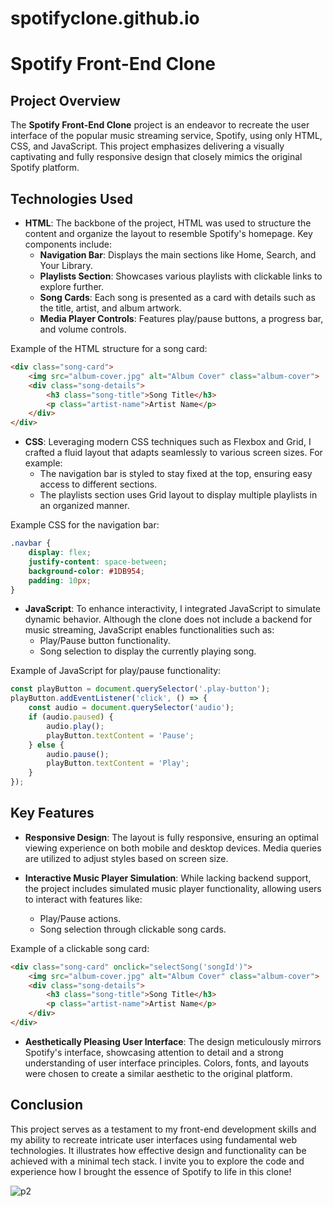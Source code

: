 # spotifyclone.github.io


# Spotify Front-End Clone

## Project Overview

The **Spotify Front-End Clone** project is an endeavor to recreate the user interface of the popular music streaming service, Spotify, using only HTML, CSS, and JavaScript. This project emphasizes delivering a visually captivating and fully responsive design that closely mimics the original Spotify platform.

## Technologies Used

- **HTML**: The backbone of the project, HTML was used to structure the content and organize the layout to resemble Spotify's homepage. Key components include:
  - **Navigation Bar**: Displays the main sections like Home, Search, and Your Library.
  - **Playlists Section**: Showcases various playlists with clickable links to explore further.
  - **Song Cards**: Each song is presented as a card with details such as the title, artist, and album artwork.
  - **Media Player Controls**: Features play/pause buttons, a progress bar, and volume controls.

Example of the HTML structure for a song card:
```html
<div class="song-card">
    <img src="album-cover.jpg" alt="Album Cover" class="album-cover">
    <div class="song-details">
        <h3 class="song-title">Song Title</h3>
        <p class="artist-name">Artist Name</p>
    </div>
</div>
```

- **CSS**: Leveraging modern CSS techniques such as Flexbox and Grid, I crafted a fluid layout that adapts seamlessly to various screen sizes. For example:
  - The navigation bar is styled to stay fixed at the top, ensuring easy access to different sections.
  - The playlists section uses Grid layout to display multiple playlists in an organized manner.

Example CSS for the navigation bar:
```css
.navbar {
    display: flex;
    justify-content: space-between;
    background-color: #1DB954;
    padding: 10px;
}
```

- **JavaScript**: To enhance interactivity, I integrated JavaScript to simulate dynamic behavior. Although the clone does not include a backend for music streaming, JavaScript enables functionalities such as:
  - Play/Pause button functionality.
  - Song selection to display the currently playing song.

Example of JavaScript for play/pause functionality:
```javascript
const playButton = document.querySelector('.play-button');
playButton.addEventListener('click', () => {
    const audio = document.querySelector('audio');
    if (audio.paused) {
        audio.play();
        playButton.textContent = 'Pause';
    } else {
        audio.pause();
        playButton.textContent = 'Play';
    }
});
```

## Key Features

- **Responsive Design**: The layout is fully responsive, ensuring an optimal viewing experience on both mobile and desktop devices. Media queries are utilized to adjust styles based on screen size.
  
- **Interactive Music Player Simulation**: While lacking backend support, the project includes simulated music player functionality, allowing users to interact with features like:
  - Play/Pause actions.
  - Song selection through clickable song cards.
  
Example of a clickable song card:
```html
<div class="song-card" onclick="selectSong('songId')">
    <img src="album-cover.jpg" alt="Album Cover" class="album-cover">
    <div class="song-details">
        <h3 class="song-title">Song Title</h3>
        <p class="artist-name">Artist Name</p>
    </div>
</div>
```

- **Aesthetically Pleasing User Interface**: The design meticulously mirrors Spotify's interface, showcasing attention to detail and a strong understanding of user interface principles. Colors, fonts, and layouts were chosen to create a similar aesthetic to the original platform.

## Conclusion

This project serves as a testament to my front-end development skills and my ability to recreate intricate user interfaces using fundamental web technologies. It illustrates how effective design and functionality can be achieved with a minimal tech stack. I invite you to explore the code and experience how I brought the essence of Spotify to life in this clone!



![p2](https://github.com/user-attachments/assets/29e47c1e-ad3b-4f69-bb4c-a8d8ddc54005)
